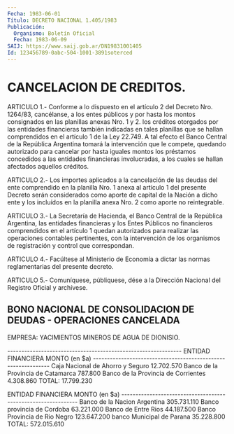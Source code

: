 ```yaml
---
Fecha: 1983-06-01
Título: DECRETO NACIONAL 1.405/1983
Publicación:
  Organismo: Boletín Oficial
  Fecha: 1983-06-09
SAIJ: https://www.saij.gob.ar/DN19831001405
Id: 123456789-0abc-504-1001-3891soterced
---
```

# CANCELACION DE CREDITOS.

<a id="1"></a>
ARTICULO  1.-  Conforme a lo dispuesto en el artículo 2 del Decreto Nro. 1264/83, cancélanse,  a  los  entes  públicos  y por hasta los montos  consignados  en  las  planillas  anexas  Nro.  1  y 2.  los créditos  otorgados por las entidades financieras también indicadas en tales planillas  que  se hallan comprendidos en el artículo 1 de la  Ley 22.749. A tal efecto  el  Banco  Central  de  la  República Argentina    tomará   la  intervención  que  le  compete,  quedando autorizado para cancelar  por  hasta  iguales  montos los préstamos concedidos a las entidades financieras involucradas,  a  los cuales se hallan afectados aquellos créditos.

<a id="2"></a>
ARTICULO  2.- Los importes aplicados a la cancelación de las deudas del ente comprendido  en la planilla Nro. 1 anexa al artículo 1 del presente Decreto serán  considerados  como  aporte de capital de la Nación  a dicho ente y los incluídos en la planilla  anexa  Nro.  2 como aporte no reintegrable.

<a id="3"></a>
ARTICULO  3.-  La  Secretaría  de  Hacienda, el Banco Central de la República  Argentina,  las  entidades  financieras    y  los  Entes Públicos  no  financieros  comprendidos  en  el  artículo  1 quedan autorizados  para  realizar  las operaciones contables pertinentes, con la intervención de los organismos  de  registración  y  control que correspondan.

<a id="4"></a>
ARTICULO  4.-  Facúltese  al  Ministerio  de  Economía a dictar las normas reglamentarias del presente decreto.

<a id="5"></a>
ARTICULO  5.- Comuníquese, públiquese, dése a la Dirección Nacional del Registro Oficial y archívese.

## BONO NACIONAL DE CONSOLIDACION DE DEUDAS - OPERACIONES CANCELADA

<a id="1"></a>
EMPRESA: YACIMIENTOS MINEROS DE AGUA DE DIONISIO.

-------------------------------------------------------------- ENTIDAD FINANCIERA                                 MONTO                                                  (en $a) -------------------------------------------------------------- Caja Nacional de Ahorro y Seguro                12.702.570 Banco de la Provincia de Catamarca              787.800 Banco de la Provincia de Corrientes             4.308.860                              TOTAL:              17.799.230

<a id="2"></a>
ENTIDAD FINANCIERA                            MONTO (en $a) -------------------------------------------------------------- Banco de la Nacion Argentina                  305.731.110 Banco provincia de Cordoba                    63.221.000 Banco de Entre Rios                           44.187.500 Banco Provincia de Rio Negro                  123.647.200 banco Municipal de Parana                     35.228.800                             TOTAL:             572.015.610